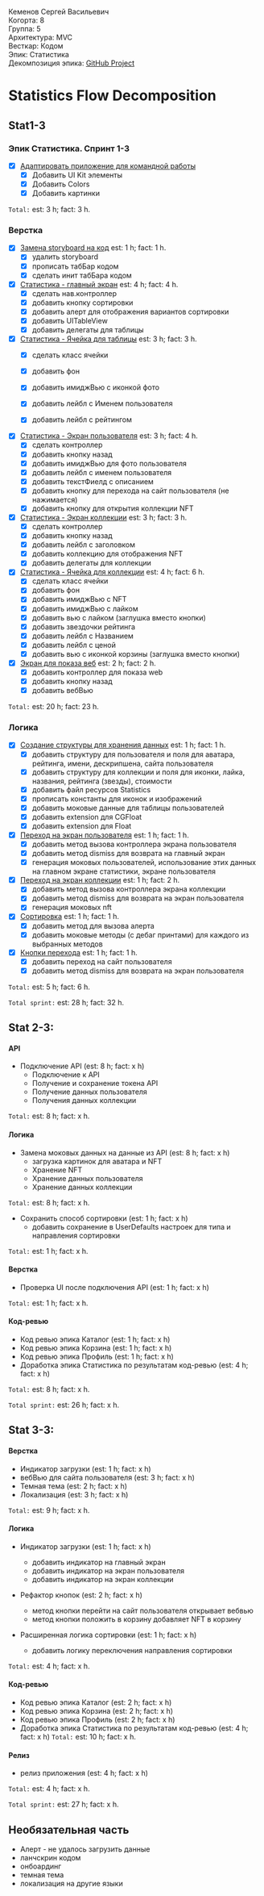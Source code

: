 Кеменов Сергей Васильевич
<br /> Когорта: 8
<br /> Группа: 5
<br /> Архитектура: MVC
<br /> Весткар: Кодом
<br /> Эпик: Статистика
<br /> Декомпозиция эпика: [GitHub Project](https://github.com/users/SKemenov/projects/3/views/5) 

# Statistics Flow Decomposition


## Stat1-3

### Эпик Статистика. Спринт 1-3

- [x] [Адаптировать приложение для командной работы](https://github.com/SKemenov/iOS-FakeNFT-T5/issues/8)
	- [x] Добавить UI Kit элементы 
	- [x] Добавить Colors
	- [x] Добавить картинки

`Total:` est: 3 h; fact: 3 h.

### Верстка
- [x] [Замена storyboard на код](https://github.com/SKemenov/iOS-FakeNFT-T5/issues/55) est: 1 h; fact: 1 h.
	- [x] удалить storyboard 
	- [x] прописать табБар кодом
	- [x] сделать инит табБара кодом 

- [x] [Статистика - главный экран](https://github.com/SKemenov/iOS-FakeNFT-T5/issues/2) est: 4 h; fact: 4 h.
	- [x] сделать нав.контроллер
	- [x] добавить кнопку сортировки
	- [x] добавить алерт для отображения вариантов сортировки
	- [x] добавить UITableView
	- [x] добавить делегаты для таблицы

- [x] [Статистика - Ячейка для таблицы](https://github.com/SKemenov/iOS-FakeNFT-T5/issues/6) est: 3 h; fact: 3 h.
	- [x] сделать класс ячейки
	- [x] добавить фон
	- [x] добавить имиджВью с иконкой фото
	- [x] добавить лейбл с Именем пользователя
	- [x] добавить лейбл с рейтингом


- [x] [Статистика - Экран пользователя](https://github.com/SKemenov/iOS-FakeNFT-T5/issues/33) est: 3 h; fact: 4 h.
	- [x] сделать контроллер
	- [x] добавить кнопку назад
	- [x] добавить имиджВью для фото пользователя
	- [x] добавить лейбл с именем пользователя
	- [x] добавить текстФиелд с описанием
	- [x] добавить кнопку для перехода на сайт пользователя (не нажимается) 
	- [x] добавить кнопку для открытия коллекции NFT

- [x] [Статистика - Экран коллекции](https://github.com/SKemenov/iOS-FakeNFT-T5/issues/34) est: 3 h; fact: 3 h.
	- [x] сделать контроллер
	- [x] добавить кнопку назад 
	- [x] добавить лейбл с заголовком
	- [x] добавить коллекцию для отображения NFT
	- [x] добавить делегаты для коллекции

- [x] [Статистика - Ячейка для коллекции](https://github.com/SKemenov/iOS-FakeNFT-T5/issues/35) est: 4 h; fact: 6 h.
	- [x] сделать класс ячейки
	- [x] добавить фон
	- [x] добавить имиджВью с NFT
	- [x] добавить имиджВью с лайком
	- [x] добавить вью с лайком (заглушка вместо кнопки)
	- [x] добавить звездочки рейтинга
	- [x] добавить лейбл с Названием
	- [x] добавить лейбл с ценой
	- [x] добавить вью с иконкой корзины (заглушка вместо кнопки)

- [x] [Экран для показа веб](https://github.com/SKemenov/iOS-FakeNFT-T5/issues/57) est: 2 h; fact: 2 h.
	- [x] добавить контроллер для показа web
	- [x] добавить кнопку назад
	- [x] добавить вебВью

`Total:` est: 20 h; fact: 23 h.

### Логика

- [x] [Создание структуры для хранения данных](https://github.com/SKemenov/iOS-FakeNFT-T5/issues/36) est: 1 h; fact: 1 h.
	- [x] добавить структуру для пользователя и поля для аватара, рейтинга, имени, дескрипшена, сайта пользователя
	- [x] добавить структуру для коллекции и поля для иконки, лайка, названия, рейтинга (звезды), стоимости  
	- [x] добавить файл ресурсов Statistics
	- [x] прописать константы для иконок и изображений
	- [x] добавить моковые данные для таблицы пользователей
	- [x] добавить extension для CGFloat
	- [x] добавить extension для Float 

- [x] [Переход на экран пользователя](https://github.com/SKemenov/iOS-FakeNFT-T5/issues/37) est: 1 h; fact: 1 h.
	- [x] добавить метод вызова контроллера экрана пользователя 
	- [x] добавить метод dismiss для возврата на главный экран
	- [x] генерация моковых пользователей, использование этих данных на главном экране статистики, экране пользователя 

- [x] [Переход на экран коллекции](https://github.com/SKemenov/iOS-FakeNFT-T5/issues/38) est: 1 h; fact: 2 h.
	- [x] добавить метод вызова контроллера экрана коллекции 
	- [x] добавить метод dismiss для возврата на экран пользователя
	- [x] генерация моковых nft 

- [x] [Сортировка](https://github.com/SKemenov/iOS-FakeNFT-T5/issues/39) est: 1 h; fact: 1 h.
	- [x] добавить метод для вызова алерта
	- [x] добавить моковые методы (с дебаг принтами) для каждого из выбранных методов

- [x] [Кнопки перехода](https://github.com/SKemenov/iOS-FakeNFT-T5/issues/40) est: 1 h; fact: 1 h.
	- [x] добавить переход на сайт пользователя 
	- [x]  добавить метод dismiss для возврата на экран пользователя

`Total:` est: 5 h; fact: 6 h.

`Total sprint:` est: 28 h; fact: 32 h.



## Stat 2-3:

#### API
- Подключение API (est: 8 h; fact: x h)
	- Подключение к API 
	- Получение и сохранение токена API 
	- Получение данных пользователя
    - Получения данных коллекции

`Total:` est: 8 h; fact: x h.

#### Логика
- Замена моковых данных на данные из API (est: 8 h; fact: x h)
	- загрузка картинок для аватара и NFT
	- Хранение NFT
	- Хранение данных пользователя
    - Хранение данных коллекции

`Total:` est: 8 h; fact: x h.

- Сохранить способ сортировки (est: 1 h; fact: x h)
	- добавить сохранение в UserDefaults настроек для типа и направления сортировки

`Total:` est: 1 h; fact: x h.

#### Верстка
- Проверка UI после подключения API (est: 1 h; fact: x h)

`Total:` est: 1 h; fact: x h.


#### Код-ревью
- Код ревью эпика Каталог (est: 1 h; fact: x h)
- Код ревью эпика Корзина (est: 1 h; fact: x h)
- Код ревью эпика Профиль (est: 1 h; fact: x h)
- Доработка эпика Статистика по результатам код-ревью (est: 4 h; fact: x h)

`Total:` est: 8 h; fact: x h.

`Total sprint:` est: 26 h; fact: x h.


## Stat 3-3:

#### Верстка
- Индикатор загрузки (est: 1 h; fact: x h)
- вебВью для сайта пользователя (est: 3 h; fact: x h)
- Темная тема (est: 2 h; fact: x h)
- Локализация (est: 3 h; fact: x h)

`Total:` est: 9 h; fact: x h.


#### Логика

- Индикатор загрузки (est: 1 h; fact: x h)
	- добавить индикатор на главный экран
	- добавить индикатор на экран пользователя
	- добавить индикатор на экран коллекции

- Рефактор кнопок (est: 2 h; fact: x h)
	- метод кнопки перейти на сайт пользователя открывает вебвью
	- метод кнопки положить в корзину добавляет NFT в корзину
	
- Расширенная логика сортировки (est: 1 h; fact: x h)
	- добавить логику переключения направления сортировки

`Total:` est: 4 h; fact: x h.


#### Код-ревью
- Код ревью эпика Каталог (est: 2 h; fact: x h)
- Код ревью эпика Корзина (est: 2 h; fact: x h)
- Код ревью эпика Профиль (est: 2 h; fact: x h)
- Доработка эпика Статистика по результатам код-ревью (est: 4 h; fact: x h)
`Total:` est: 10 h; fact: x h.

#### Релиз
- релиз приложения (est: 4 h; fact: x h)

`Total:` est: 4 h; fact: x h.


`Total sprint:` est: 27 h; fact: x h.


## Необязательная часть
 
- Алерт - не удалось загрузить данные 
- ланчскрин кодом
- онбоардинг
- темная тема
- локализация на другие языки


